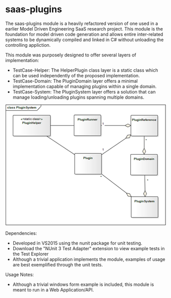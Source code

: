 # saas-plugins

The saas-plugins module is a heavily refactored version of one used in a earlier Model Driven Engineering SaaS research project. This module is the foundation for model driven code generation and allows entire inter-related systems to be dynamically compiled and linked in C# without unloading the controlling appliction.

This module was purposely designed to offer several layers of implementation:
- TestCase-Helper: The HelperPlugin class layer is a static class which can be used independently of the proposed implementation.
- TestCase-Domain: The PluginDomain layer offers a minimal implementation capable of managing plugins within a single domain.
- TestCase-System: The PluginSystem layer offers a solution that can manage loading/unloading plugins spanning multiple domains.


![Alt text](readme-resources/PluginSystem.png?raw=true "Title")


Dependencies:
- Developed in VS2015 using the nunit package for unit testing.
- Download the "NUnit 3 Test Adapter" extension to view example tests in the Test Explorer
- Although a trivial application implements the module, examples of usage are best exemplified through the unit tests.


Usage Notes:
- Although a trivial windows form example is included, this module is meant to run in a Web Application/API.
